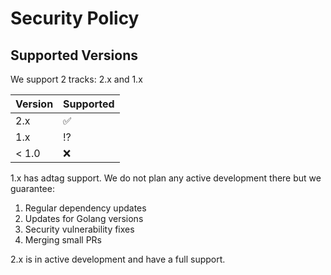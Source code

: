 # Security Policy

## Supported Versions

We support 2 tracks: 2.x and 1.x

| Version | Supported          |
| ------- | ------------------ |
| 2.x     | :white_check_mark: |
| 1.x     | :interrobang:      |
| < 1.0   | :x:                |

1.x has adtag support. We do not plan any active development there but we guarantee:

1. Regular dependency updates
2. Updates for Golang versions
3. Security vulnerability fixes
4. Merging small PRs

2.x is in active development and have a full support.
